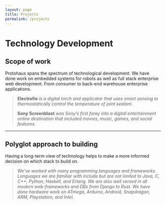 ```yaml
---
layout: page
title: Projects
permalink: /projects
---
```


# Technology Development

## Scope of work
Protohaus spans the spectrum of technological development. We have done work on embedded systems for robots as well as full stack enterprise web development. From consumer to back-end warehouse enterprise applications.

> **Electrofie** *is a digital torch and applicator that uses smart sensing to thermostatically control the temperature of joint sealant.*
> 
> **Sony Screenblast** *was Sony’s first foray into a digital entertainment online destination that included movies, music, games, and social features.*

***

## Polyglot approach to building
Having a long-term view of technology helps to make a more informed decision on which stack to build on. 

> *We’ve worked with many programming languages and frameworks. Languages we are familiar with include but are not limited to Java, C, C++, Python, 
> Haskell, and Erlang. We are also well versed in all modern web-frameworks and DBs from Django to Rust. We have done hardware work on ATmega, Arduino, 
>  Android, Snapdragon, ARM, Playstation, and Intel.* 

